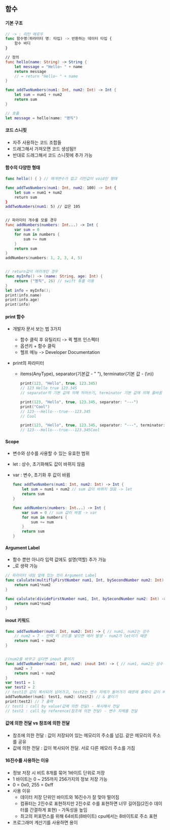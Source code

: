 ## 함수



#### 기본 구조

~~~ swift
// -> : 리턴 에로우
func 함수명(파라미터 명: 타입) -> 반환하는 데이터 타입 {
    함수 바디
}

// 정의
func hello(name: String) -> String {
    let message = "Hello~ " + name
    return message
    // = return "Hello~ " + name
}

func addTwoNumbers(num1: Int, num2: Int) -> Int {
    let sum = num1 + num2
    return sum
}

// 호출
let message = hello(name: "명직")
~~~



#### 코드 스니핏

- 자주 사용하는 코드 조합들
- 드래그해서 가져오면 코드 생성됨!!
- 반대로 드래그해서 코드 스니핏에 추가 가능



#### 함수의 다양한 형태

~~~ swift
func hello() { } // 매개변수가 없고 리턴값이 void인 형태

func addTwoNumbers(num1: Int, num2: 100) -> Int {
    let sum = num1 + num2
    return sum
}
addTwoNumbers(num1: 5) // 값은 105


// 파라미터 개수를 모를 경우
func addNumbers(numbers: Int...) -> Int {
    var sum = 0
    for num in numbers {
        sum += num      
    }
    return sum
}
addNumbers(numbers: 1, 2, 3, 4, 5)


// return값이 여러개인 경우
func myInfo() -> (name: String, age: Int) {
    return ("명직", 26) // swift 튜플 이용
}
let info = myInfo();
print(info.name)
print(info.age)
print(info)
~~~



#### print 함수

- 개발자 문서 보는 법 3가지

  - 함수 클릭 후 유틸리티 -> 퀵 헬프 인스펙터
  - 옵션키 + 함수 클릭
  - 헬프 메뉴 -> Developer Documentation

- print의 파라미터

  - items(AnyType), separator(기본값 - " "), terminator(기본 값 - (\n))

    ~~~swift
    print(123, "Hello", true, 123.345)
    // 123 Hello true 123.345
    // separator의 기본 값에 의해 띄어쓰기, terminator 기본 값에 의해 줄바꿈
    
    print(123, "Hello", true, 123.345, separator: "---")
    print("Cool")
    // 123---Hello---true---123.345
    // Cool
    
    print(123, "Hello", true, 123.345, separator: "---", terminator: "")
    // 123---Hello---true---123.345Cool
    
    ~~~

    

#### Scope

- 변수와 상수를 사용할 수 있는 유효한 범위

- let : 상수, 초기화해도 값이 바뀌지 않음

- var : 변수, 초기화 후 값이 바뀜

  ~~~swift
  func addTwoNumbers(num1: Int, num2: Int) -> Int {
      let sum = num1 + num2 // sum 값이 바뀌지 않음 -> let
      return sum
  }
  
  func addNumbers(numbers: Int...) -> Int {
      var sum = 0 // sum 값이 바뀜 -> var
      for num in numbers {
          sum += num
      }
      return sum
  }
  ~~~

  

#### Argument Label

- 함수 뿐만 아니라 입력 값에도 설명(역할) 추가 가능
- _로 생략 가능

~~~swift
// 파라미터 네임 앞에 있는 것이 Argument Label
func calulate(multiflyFirstNumber num1, Int, bySecondNumber num2: Int) -> Int {
    return num1*num2
}

func calulate(divideFirstNumber num1, Int, bySecondNumber num2: Int) -> Int {
    return num1*num2
}
~~~



#### inout 키워드

~~~ swift
func addTwoNumber(num1: Int, num2: Int) -> { // num1, num2는 상수
    // num2 = 7 - 만약 이 코드를 넣으면 에러 발생 - num2가 let이기 때문
    return num1 + num2
}


//num2를 바꾸고 싶다면 inout 붙이기
func addTwoNumber(num1: Int, num2: inout Int) -> { // num1, num2는 상수
    num2 = 7
    return num1 + num2
}
var test1 = 1
var test2 = 2
// test1은 값이 복사되어 넘어가고, test2는 변수 자체가 들어가기 때문에 출력시 값이 바뀜
addTwoNumber(num1: test1, num2: &test2) // & 붙이기
print(test2) // 7 출력
// test1 : call by value(값에 의한 전달) - 복사해서 전달
// test2 : call by reference(참조에 의한 전달) - 변수 자체를 전달
~~~



#### 값에 의한 전달 vs 참조에 의한 전달

- 참조에 의한 전달 : 값이 저장되어 있는 메모리의 주소를 넘김. 같은 메모리의 주소를 공유
- 값에 의한 전달 : 값이 복사되어 전달. 서로 다른 메모리 주소를 가짐



#### 16진수를 사용하는 이유

- 정보 저장 시 비트 8개를 묶어 1바이트 단위로 저장
- 1 바이트는 0 ~ 255까지 256가지의 정보 저장 가능 
- 0 = 0x0, 255 = 0xff
- 사용 이유
  - 데이터 저장 단위인 바이트와 16진수가 잘 맞아 떨어짐
  - 컴퓨터는 2진수로 표현하지만 2진수로 수를 표현하면 너무 길어짐(2진수 데이터를 간결하게 표현) - 가독성을 높임
  - 최고의 퍼포먼스를 위해 64비트(8바이트) cpu에서는 8바이트로 주소 표현
-  프로그래머 계산기를 사용하면 용이